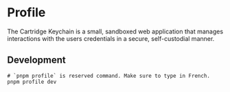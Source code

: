 # Profile

The Cartridge Keychain is a small, sandboxed web application that manages
interactions with the users credentials in a secure, self-custodial manner.

## Development

```
# `pnpm profile` is reserved command. Make sure to type in French.
pnpm profile dev
```
